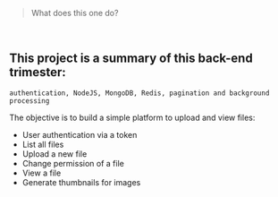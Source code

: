 > What does this one do?

<br/>

## This project is a summary of this back-end trimester:

`authentication, NodeJS, MongoDB, Redis, pagination and background processing`

The objective is to build a simple platform to upload and view files:
<br/>

- User authentication via a token
- List all files
- Upload a new file
- Change permission of a file
- View a file
- Generate thumbnails for images
